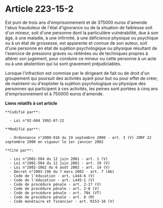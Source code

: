 # Article 223-15-2

Est puni de trois ans d'emprisonnement et de 375000 euros d'amende l'abus frauduleux de l'état d'ignorance ou de la situation
de faiblesse soit d'un mineur, soit d'une personne dont la particulière vulnérabilité, due à son âge, à une maladie, à une
infirmité, à une déficience physique ou psychique ou à un état de grossesse, est apparente et connue de son auteur, soit
d'une personne en état de sujétion psychologique ou physique résultant de l'exercice de pressions graves ou réitérées ou de
techniques propres à altérer son jugement, pour conduire ce mineur ou cette personne à un acte ou à une abstention qui lui
sont gravement préjudiciables.

Lorsque l'infraction est commise par le dirigeant de fait ou de droit d'un groupement qui poursuit des activités ayant pour
but ou pour effet de créer, de maintenir ou d'exploiter la sujétion psychologique ou physique des personnes qui participent à
ces activités, les peines sont portées à cinq ans d'emprisonnement et à 750000 euros d'amende.

**Liens relatifs à cet article**

	**Codifié par**:

	  - Loi n°92-684 1992-07-22

	**Modifié par**:

	  - Ordonnance n°2000-916 du 19 septembre 2000 - art. 3 (V) JORF 22 septembre 2000 en vigueur le 1er janvier 2002

	**Cité par**:

	  - Loi n°2001-504 du 12 juin 2001 - art. 1 (V)
	  - Loi n°2001-504 du 12 juin 2001 - art. 19 (V)
	  - Loi n°2002-1062 du 6 août 2002 - art. 14 (V)
	  - Décret n°2003-196 du 7 mars 2003 - art. 7 (Ab)
	  - Code de l'éducation - art. L444-6 (V)
	  - Code de l'éducation - art. L445-1 (V)
	  - Code de procédure pénale - art. 2-17 (V)
	  - Code de procédure pénale - art. 2-8 (V)
	  - Code de procédure pénale - art. 704 (VT)
	  - Code de procédure pénale - art. 8 (M)
	  - Code monétaire et financier - art. R153-10 (V)

